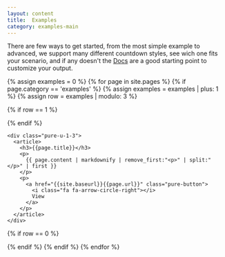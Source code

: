 ```yaml
---
layout: content
title:  Examples
category: examples-main
---
```


There are few ways to get started, from the most simple example to advanced, we support many different countdown styles, see wich one fits your scenario, and if any doesn't the [Docs]({{site.baseurl}}/documentation.html) are a good starting point to customize your output.

<div class="examples-list-index">
{% assign examples = 0 %}
{% for page in site.pages %}
{% if page.category == 'examples' %}
  {% assign examples = examples | plus: 1 %}
  {% assign row = examples | modulo: 3 %}

  {% if row == 1 %}
  <div class="pure-g-r">
  {% endif %}

    <div class="pure-u-1-3">
      <article>
        <h3>{{page.title}}</h3>
        <p>
          {{ page.content | markdownify | remove_first:"<p>" | split:"</p>" | first }}
        </p>
        <p>
          <a href="{{site.baseurl}}{{page.url}}" class="pure-button">
            <i class="fa fa-arrow-circle-right"></i>
            View
          </a>
        </p>
      </article>
    </div>

  {% if row == 0 %}
  </div>
  {% endif %}
{% endif %}
{% endfor %}
</div>
